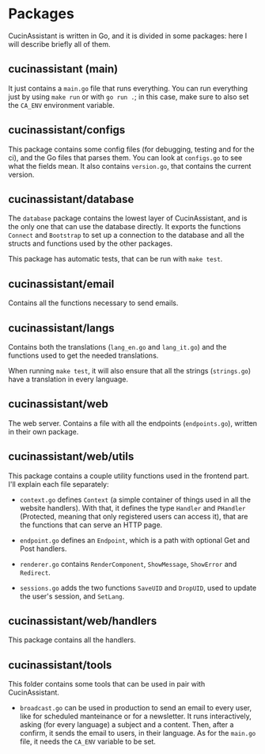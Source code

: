 # Packages

CucinAssistant is written in Go, and it is divided in some packages: here I will describe briefly all of them.


## cucinassistant (main)

It just contains a `main.go` file that runs everything.
You can run everything just by using `make run` or with `go run .`; in this
case, make sure to also set the `CA_ENV` environment variable.

## cucinassistant/configs

This package contains some config files (for debugging, testing and for the ci),
and the Go files that parses them.
You can look at `configs.go` to see what the fields mean.
It also contains `version.go`, that contains the current version.

## cucinassistant/database

The `database` package contains the lowest layer of CucinAssistant, and is the 
only one that can use the database directly.
It exports the functions `Connect` and `Bootstrap` to set up a connection to the
database and all the structs and functions used by the other packages.  

This package has automatic tests, that can be run with `make test`.

## cucinassistant/email

Contains all the functions necessary to send emails.

## cucinassistant/langs

Contains both the translations (`lang_en.go` and `lang_it.go`) and the
functions used to get the needed translations.

When running `make test`, it will also ensure that all the strings
(`strings.go`) have a translation in every language.

## cucinassistant/web

The web server.
Contains a file with all the endpoints (`endpoints.go`), written in their own
package.

## cucinassistant/web/utils

This package contains a couple utility functions used in the frontend part.
I'll explain each file separately:

- `context.go` defines `Context` (a simple container of things used in all the
website handlers). With that, it defines the type `Handler` and `PHandler`
(Protected, meaning that only registered users can access it), that are the
functions that can serve an HTTP page.

- `endpoint.go` defines an `Endpoint`, which is a path with optional Get and
  Post handlers.

- `renderer.go` contains `RenderComponent`, `ShowMessage`, `ShowError` and
  `Redirect`.

- `sessions.go` adds the two functions `SaveUID` and `DropUID`, used to update
  the user's session, and `SetLang`.

## cucinassistant/web/handlers

This package contains all the handlers.

## cucinassistant/tools

This folder contains some tools that can be used in pair with CucinAssistant.

- `broadcast.go` can be used in production to send an email to every user, like
  for scheduled manteinance or for a newsletter.
  It runs interactively, asking (for every language) a subject and a content.
  Then, after a confirm, it sends the email to users, in their language.
  As for the `main.go` file, it needs the `CA_ENV` variable to be set.

